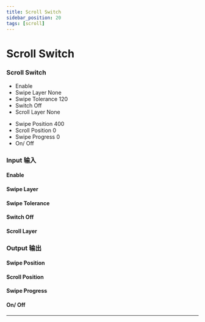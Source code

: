 ```yaml
---
title: Scroll Switch
sidebar_position: 20
tags: [scroll]
---
```


# Scroll Switch


<div className="patch-container">
    <div className="patch processor">
        <h3>Scroll Switch</h3>
        <ul className="inputs">
            <li>Enable <span className="checkbox-off"></span></li>
            <li>Swipe Layer <span>None</span></li>
            <li>Swipe Tolerance <span>120</span></li>
            <li>Switch Off <span className="checkbox-off"></span></li>
            <li>Scroll Layer <span>None</span></li>
        </ul>
        <ul className="outputs">
            <li>Swipe Position <span>400</span></li>
            <li>Scroll Position <span>0</span></li>
            <li>Swipe Progress <span>0</span></li>
            <li>On/ Off <span className="checkbox-off"></span></li>
        </ul>
    </div>
</div>

<div className="port-descriptions">
<div className="inputs">

### Input 输入

#### Enable

#### Swipe Layer 

#### Swipe Tolerance

#### Switch Off

#### Scroll Layer


</div>
<div className="outputs">

### Output 输出

#### Swipe Position

#### Scroll Position

#### Swipe Progress

#### On/ Off


</div>
</div>



------